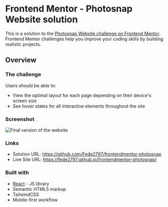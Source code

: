 # Frontend Mentor - Photosnap Website solution

This is a solution to the [Photosnap Website challenge on Frontend Mentor](https://www.frontendmentor.io/challenges/photosnap-multipage-website-nMDSrNmNW). Frontend Mentor challenges help you improve your coding skills by building realistic projects. 

## Overview

### The challenge

Users should be able to:

- View the optimal layout for each page depending on their device's screen size
- See hover states for all interactive elements throughout the site

### Screenshot

![Final version of the website](https://user-images.githubusercontent.com/91157539/234672179-a67e91e6-7c4c-4b1d-9965-41ad6664a54f.png)

### Links

- Solution URL: https://github.com/Fede2797/frontendmentor-photosnap
- Live Site URL: https://fede2797.github.io/frontendmentor-photosnap/

### Built with

- [React](https://reactjs.org/) - JS library
- Semantic HTML5 markup
- TailwindCSS
- Mobile-first workflow

